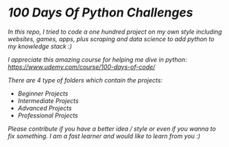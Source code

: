 # _100 Days Of Python Challenges_

_In this repo, I tried to code a one hundred project on my own style including websites, games, apps, plus scraping and data science to add python to my knowledge stack :)_

_I appreciate this amazing course for helping me dive in python: https://www.udemy.com/course/100-days-of-code/_

_There are 4 type of folders which contain the projects:_

- _Beginner Projects_
- _Intermediate Projects_
- _Advanced Projects_
- _Professional Projects_

_Please contribute if you have a better idea / style or even if you wanna to fix something. I am a fast learner and would like to learn from you :)_
